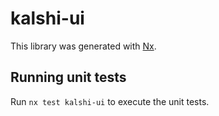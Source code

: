 # kalshi-ui

This library was generated with [Nx](https://nx.dev).

## Running unit tests

Run `nx test kalshi-ui` to execute the unit tests.
